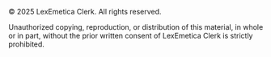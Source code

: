 © 2025 LexEmetica Clerk. All rights reserved.

Unauthorized copying, reproduction, or distribution of this material, in whole or in part,
without the prior written consent of LexEmetica Clerk is strictly prohibited.